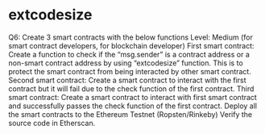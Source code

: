 # extcodesize
Q6: Create 3 smart contracts with the below functions   Level: Medium (for smart contract developers, for blockchain developer)   First smart contract: Create a function to check if the “msg.sender” is a contract address or a non-smart contract address by using “extcodesize” function. This is to protect the smart contract from being interacted by other smart contract.   Second smart contract: Create a smart contract to interact with the first contract but it will fail due to the check function of the first contract.  Third smart contract: Create a smart contract to interact with first smart contract and successfully passes the check function of the first contract.  Deploy all the smart contracts to the Ethereum Testnet (Ropsten/Rinkeby)  Verify the source code in Etherscan.
